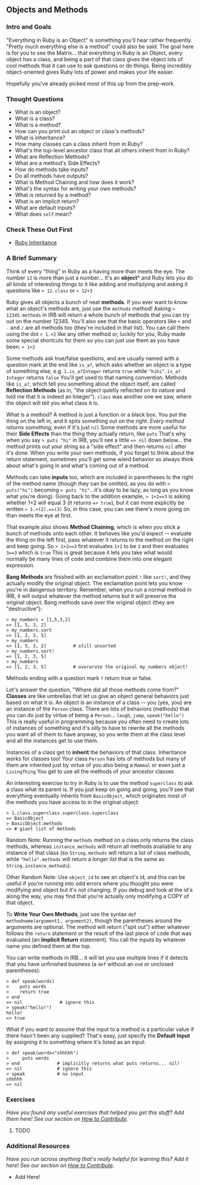 ## Objects and Methods
### Intro and Goals
"Everything in Ruby is an Object" is something you'll hear rather frequently.  "Pretty much everything else is a method" could also be said.  The goal here is for you to see the Matrix... that everything in Ruby is an Object, every object has a class, and being a part of that class gives the object lots of cool methods that it can use to ask questions or do things.  Being incredibly object-oriented gives Ruby lots of power and makes your life easier.

Hopefully you've already picked most of this up from the prep-work.

### Thought Questions
* What is an object?
* What is a class?
* What is a method?
* How can you print out an object or class's methods?
* What is inheritance?
* How many classes can a class inherit from in Ruby?
* What's the top-level ancestor class that all others inherit from in Ruby?
* What are Reflection Methods?
* What are a method's Side Effects?
* How do methods take inputs?
* Do all methods have outputs?
* What is Method Chaining and how does it work?
* What's the syntax for writing your own methods?
* What is returned by a method?
* What is an implicit return?
* What are default inputs?
* What does `self` mean?

### Check These Out First
* [Ruby Inheritance](http://rubylearning.com/satishtalim/ruby_inheritance.html)

### A Brief Summary
  
Think of every "thing" in Ruby as a having more than meets the eye. The number `12` is more than just a number... It's an **object*** and Ruby lets you do all kinds of interesting things to it like adding and multiplying and asking it questions like `> 12.class` or `> 12+3`

Ruby gives all objects a bunch of neat **methods**.  If you ever want to know what an object's methods are, just use the `methods` method!  Asking `> 12345.methods` in IRB will return a whole bunch of methods that you can try out on the number 12345.  You'll also see that the basic operators like `+` and `-` and `/` are all methods too (they're included in that list).  You can call them using the dot `> 1.+2` like any other method or, luckily for you, Ruby made some special shortcuts for them so you can just use them as you have been: `> 1+2`

Some methods ask true/false questions, and are usually named with a question mark at the end like `is_a?`, which asks whether an object is a type of something else, e.g. `1.is_a?Integer` returns `true` while `"hihi".is_a?Integer` returns `false`  You'll get used to that naming convention.  Methods like `is_a?`, which tell you something about the object itself, are called **Reflection Methods** (as in, "the object quietly reflected on its nature and told me that it is indeed an Integer").  `class` was another one we saw, where the object will tell you what class it is.

What is a method? A method is just a function or a black box.  You put the thing on the left in, and it spits something out on the right.  *Every method returns something*, even if it's just `nil`  Some methods are more useful for their **Side Effects** than the thing they actually return, like `puts`  That's why when you say `> puts "hi"` in IRB, you'll see a little `=> nil` down below... the method prints out your string as a "side effect" and then returns `nil` after it's done.  When you write your own methods, if you forget to think about the return statement, sometimes you'll get some wierd behavior so always think about what's going in and what's coming out of a method.

Methods can take **inputs** too, which are included in parentheses to the right of the method name (though they can be omitted, as you do with `> puts("hi")` becoming `> puts "hi"`.. it's okay to be lazy, as long as you know what you're doing).  Going back to the addition example, `> 1+2==3` is asking whether 1+2 will equal 3 (it returns `=> true`), but it can more explicitly be written `> 1.+(2).==(3)`  So, in this case, you can see there's more going on than meets the eye at first.  

That example also shows **Method Chaining**, which is when you stick a bunch of methods onto each other.  It behaves like you'd expect -- evaluate the thing on the left first, pass whatever it returns to the method on the right and keep going.  So `> 1+2==3` first evaluates `1+2` to be `3` and then evaluates `3==3` which is `true`  This is great because it lets you take what would normally be many lines of code and combine them into one elegant expression.

**Bang Methods** are finished with an exclamation point `!` like `sort!`, and they actually modify the original object.  The exclamation point lets you know you're in dangerous territory.  Remember, when you run a normal method in IRB, it will output whatever the method returns but it will preserve the original object.  Bang methods save over the original object (they are "destructive"):

    > my_numbers = [1,5,3,2]
    => [1, 5, 3, 2]
    > my_numbers.sort
    => [1, 2, 3, 5]
    > my_numbers
    => [1, 5, 3, 2]          # still unsorted
    > my_numbers.sort!
    => [1, 2, 3, 5]
    > my_numbers
    => [1, 2, 3, 5]          # overwrote the original my_numbers object!

Methods ending with a question mark `?` return true or false.

Let's answer the question, "Where did all those methods come from?" **Classes** are like umbrellas that let us give an object general behaviors just based on what it is.  An object is an instance of a class -- you (yes, you) are an instance of the `Person` class.  There are lots of behaviors (methods) that you can do just by virtue of being a `Person`... `laugh`, `jump`, `speak("hello")`  This is really useful in programming because you often need to create lots of instances of something and it's silly to have to rewrite all the methods you want all of them to have anyway, so you write them at the class level and all the instances get to use them.

Instances of a class get to **inherit** the behaviors of that class.  Inheritance works for classes too!  Your class `Person` has lots of methods but many of them are inherited just by virtue of you also being a `Mammal` or even just a `LivingThing`  You get to use all the methods of your ancestor classes

An interesting exercise to try in Ruby is to use the method `superclass` to ask a class what its parent is.  If you just keep on going and going, you'll see that everything eventually inherits from `BasicObject`, which originates most of the methods you have access to in the original object:

    > 1.class.superclass.superclass.superclass
    => BasicObject
    > BasicObject.methods
    => # giant list of methods

Random Note: Running the `methods` method on a class only returns the class methods, whereas `instance_methods` will return all methods available to any instance of that class (so `String.methods` will return a list of class methods, while `"hello".methods` will return a longer list that is the same as `String.instance_methods`).

Other Random Note: Use `object_id` to see an object's id, and this can be useful if you're running into odd errors where you thought you were modifying and object but it's not changing.  If you debug and look at the id's along the way, you may find that you're actually only modifying a COPY of that object.

To **Write Your Own Methods**, just use the syntax `def methodname(argument1, argument2)`, though the parentheses around the arguments are optional.  The method will return ("spit out") either whatever follows the `return` statement or the result of the last piece of code that was evaluated (an **Implicit Return** statement).  You call the inputs by whatever name you defined them at the top.

You can write methods in IRB... it will let you use multiple lines if it detects that you have unfinished business (a `def` without an `end` or unclosed parentheses):

    > def speak(words)
    >    puts words
    >    return true
    > end
    => nil              # ignore this
    > speak("hello!")
    hello!
    => true

What if you want to assume that the input to a method is a particular value if there hasn't been any supplied?  That's easy, just specify the **Default Input** by assigning it to something where it's listed as an input:

    > def speak(words="shhhhh")
    >     puts words
    > end              # implicitly returns what puts returns... nil!
    => nil             # ignore this
    > speak            # no input
    shhhhh
    => nil

### Exercises
*Have you found any useful exercises that helped you get this stuff?  Add them here!  See our section on [How to Contribute](/contributing.md).*

1. TODO

### Additional Resources
*Have you run across anything that's really helpful for learning this?  Add it here!  See our section on [How to Contribute](/contributing.md).*

* Add Here!
